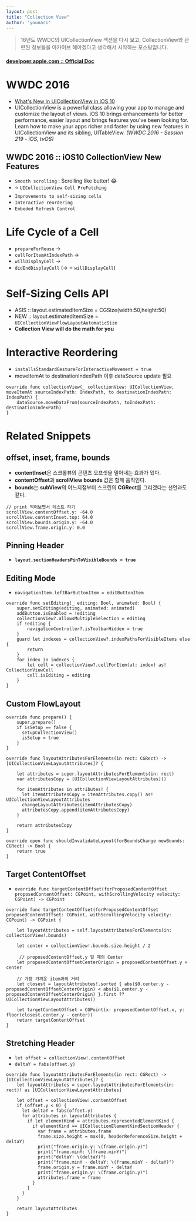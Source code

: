 ```yaml
---
layout: post
title: "Collection View"
author: "younari"
---
```


> 16년도 WWDC의 UICollectionView 섹션을 다시 보고, CollectionView와 관련된 정보들을 아카이브 해야겠다고 생각해서 시작하는 포스팅입니다. 

#### [develpoer.apple.com :: Official Doc](https://developer.apple.com/documentation/uikit/uicollectionview)

# WWDC 2016
- [What's New in UICollectionView in iOS 10](https://developer.apple.com/videos/play/wwdc2016/219/)
- UICollectionView is a powerful class allowing your app to manage and customize the layout of views. iOS 10 brings enhancements for better performance, easier layout and brings features you've been looking for. Learn how to make your apps richer and faster by using new features in UICollectionView and its sibling, UITableView. *(WWDC 2016 - Session 219 - iOS, tvOS)*


## WWDC 2016 :: iOS10 CollectionView New Features
- `Smooth scrolling` : Scrolling like butter! 😂
- ⭐️ `UICollectionView Cell PreFetching`
- `Improvements to self-sizing cells`
- `Interactive reordering`
- `Embeded Refresh Control`


# Life Cycle of a Cell
- `prepareForReuse` ->
- `cellForItemAtIndexPath` ->
- `willDisplayCell` ->
- `didEndDisplayCell` (-> ⭐️ `willDisplayCell`)


# Self-Sizing Cells API
- ASIS :: layout.estimatedItemSize = CGSize(width:50,height:50)
- NEW :: layout.estimatedItemSize = `UICollectionViewFlowLayoutAutomaticSize`
- **Collection View will do the math for you**


# Interactive Reordering

- ```installsStandardGestureForInteractiveMovement = true```
-  moveItemAt to destinationIndexPath 이후 dataSource update 필요

```
override func collectionView(_ collectionView: UICollectionView, moveItemAt sourceIndexPath: IndexPath, to destinationIndexPath: IndexPath) {
    dataSource.moveDataFrom(sourceIndexPath, toIndexPath: destinationIndexPath)
}
```

# Related Snippets 

## offset, inset, frame, bounds
- **contentInset**은 스크롤뷰의 콘텐츠 오프셋을 밀어내는 효과가 있다.
- **contentOffset**과 **scrollView bounds** 값은 함께 움직인다.
- **bounds**는 **subView**의 어느지점부터 스크린의 **CGRect**를 그리겠다는 선언과도 같다.

```
// print 찍어보면서 테스트 하기
scrollView.contentOffset.y: -64.0
scrollView.contentInset.top: 64.0
scrollView.bounds.origin.y: -64.0
scrollView.frame.origin.y: 0.0
```

## Pinning Header
- **`layout.sectionHeadersPinToVisibleBounds = true`**

## Editing Mode
- `navigationItem.leftBarButtonItem = editButtonItem`

```
override func setEditing(_ editing: Bool, animated: Bool) {
	super.setEditing(editing, animated: animated)
	addButton.isEnabled = !editing
	collectionView?.allowsMultipleSelection = editing
	if !editing {
		navigationController?.isToolbarHidden = true
	}
	guard let indexes = collectionView?.indexPathsForVisibleItems else {
		return
	}
	for index in indexes {
		let cell = collectionView?.cellForItem(at: index) as! CollectionViewCell
		cell.isEditing = editing
	}
}
```

## Custom FlowLayout

```
override func prepare() {
	super.prepare() 
	if isSetup == false {
	  setupCollectionView()
	  isSetup = true
	}
}
  
override func layoutAttributesForElements(in rect: CGRect) -> [UICollectionViewLayoutAttributes]? {

    let attributes = super.layoutAttributesForElements(in: rect)
    var attributesCopy = [UICollectionViewLayoutAttributes]()
    
    for itemAttributes in attributes! {
      let itemAttributesCopy = itemAttributes.copy() as! UICollectionViewLayoutAttributes
      changeLayoutAttributes(itemAttributesCopy)
      attributesCopy.append(itemAttributesCopy)
    }
    
    return attributesCopy
}
  
override open func shouldInvalidateLayout(forBoundsChange newBounds: CGRect) -> Bool {
	return true
}
```

## Target ContentOffset

- ```override func targetContentOffset(forProposedContentOffset proposedContentOffset: CGPoint, withScrollingVelocity velocity: CGPoint) -> CGPoint```

```
override func targetContentOffset(forProposedContentOffset proposedContentOffset: CGPoint, withScrollingVelocity velocity: CGPoint) -> CGPoint {
    
    let layoutAttributes = self.layoutAttributesForElements(in: collectionView!.bounds)
 
    let center = collectionView!.bounds.size.height / 2
   
     // proposedContentOffset.y 일 때의 Center
    let proposedContentOffsetCenterOrigin = proposedContentOffset.y + center
    
    // 가장 가까운 item과의 거리
    let closest = layoutAttributes!.sorted { abs($0.center.y - proposedContentOffsetCenterOrigin) < abs($1.center.y - proposedContentOffsetCenterOrigin) }.first ?? UICollectionViewLayoutAttributes()
  
    let targetContentOffset = CGPoint(x: proposedContentOffset.x, y: floor(closest.center.y - center))
    return targetContentOffset
}
```


## Stretching Header

- `let offset = collectionView!.contentOffset`
- `deltaY = fabs(offset.y)`

```
override func layoutAttributesForElements(in rect: CGRect) -> [UICollectionViewLayoutAttributes]? {
    let layoutAttributes = super.layoutAttributesForElements(in: rect)! as [UICollectionViewLayoutAttributes]
    
    let offset = collectionView!.contentOffset
    if (offset.y < 0) {
      let deltaY = fabs(offset.y)
      for attributes in layoutAttributes {
        if let elementKind = attributes.representedElementKind {
          if elementKind == UICollectionElementKindSectionHeader {
            var frame = attributes.frame
            frame.size.height = max(0, headerReferenceSize.height + deltaY)
            print("frame.origin.y: \(frame.origin.y)")
            print("frame.minY: \(frame.minY)")
            print("deltaY: \(deltaY)")
            print("frame.minY - deltaY: \(frame.minY - deltaY)")
            frame.origin.y = frame.minY - deltaY
            print("frame.origin.y: \(frame.origin.y)")
            attributes.frame = frame
          }
        }
      }
    }
    
    return layoutAttributes
}
```
